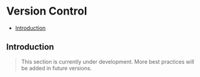 # Version Control

- [Introduction](#introduction)

<a name="introduction"></a>
## Introduction

> This section is currently under development. More best practices will be added in future versions.

